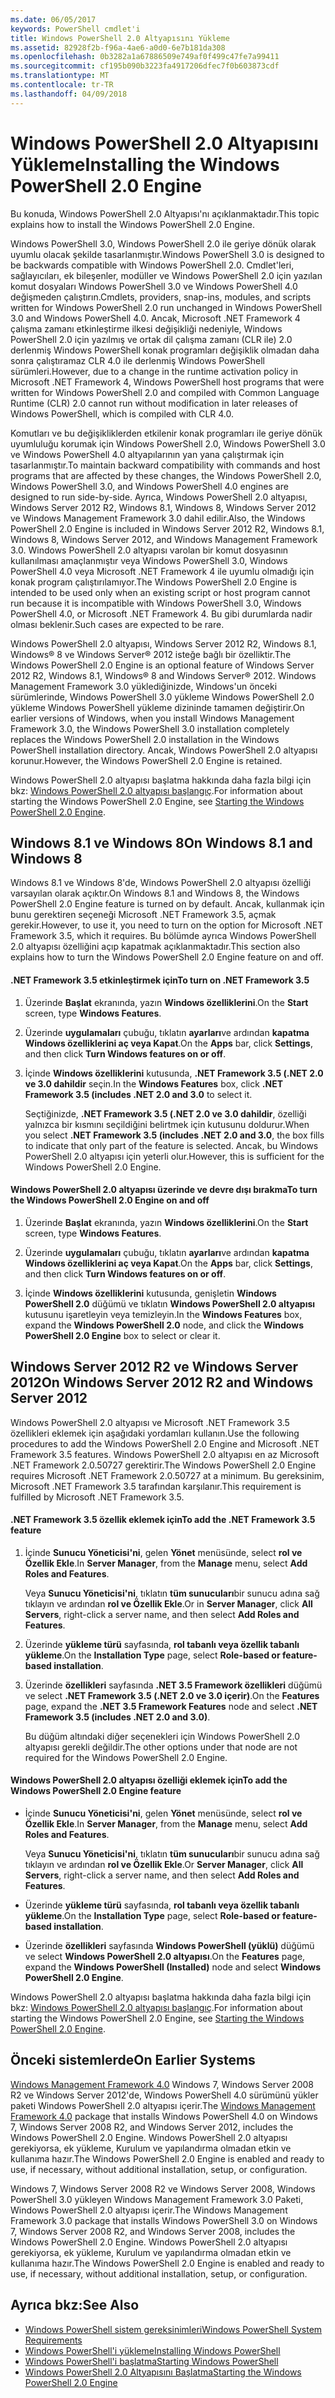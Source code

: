 ```yaml
---
ms.date: 06/05/2017
keywords: PowerShell cmdlet'i
title: Windows PowerShell 2.0 Altyapısını Yükleme
ms.assetid: 82928f2b-f96a-4ae6-a0d0-6e7b181da308
ms.openlocfilehash: 0b3282a1a67886509e749af0f499c47fe7a99411
ms.sourcegitcommit: cf195b090b3223fa4917206dfec7f0b603873cdf
ms.translationtype: MT
ms.contentlocale: tr-TR
ms.lasthandoff: 04/09/2018
---
```

# <a name="installing-the-windows-powershell-20-engine"></a><span data-ttu-id="016d6-103">Windows PowerShell 2.0 Altyapısını Yükleme</span><span class="sxs-lookup"><span data-stu-id="016d6-103">Installing the Windows PowerShell 2.0 Engine</span></span>
<span data-ttu-id="016d6-104">Bu konuda, Windows PowerShell 2.0 Altyapısı'nı açıklanmaktadır.</span><span class="sxs-lookup"><span data-stu-id="016d6-104">This topic explains how to install the Windows PowerShell 2.0 Engine.</span></span>

<span data-ttu-id="016d6-105">Windows PowerShell 3.0, Windows PowerShell 2.0 ile geriye dönük olarak uyumlu olacak şekilde tasarlanmıştır.</span><span class="sxs-lookup"><span data-stu-id="016d6-105">Windows PowerShell 3.0 is designed to be backwards compatible with Windows PowerShell 2.0.</span></span> <span data-ttu-id="016d6-106">Cmdlet'leri, sağlayıcıları, ek bileşenler, modüller ve Windows PowerShell 2.0 için yazılan komut dosyaları Windows PowerShell 3.0 ve Windows PowerShell 4.0 değişmeden çalıştırın.</span><span class="sxs-lookup"><span data-stu-id="016d6-106">Cmdlets, providers, snap-ins, modules, and scripts written for Windows PowerShell 2.0 run unchanged in Windows PowerShell 3.0 and Windows PowerShell 4.0.</span></span> <span data-ttu-id="016d6-107">Ancak, Microsoft .NET Framework 4 çalışma zamanı etkinleştirme ilkesi değişikliği nedeniyle, Windows PowerShell 2.0 için yazılmış ve ortak dil çalışma zamanı (CLR ile) 2.0 derlenmiş Windows PowerShell konak programları değişiklik olmadan daha sonra çalıştıramaz CLR 4.0 ile derlenmiş Windows PowerShell sürümleri.</span><span class="sxs-lookup"><span data-stu-id="016d6-107">However, due to a change in the runtime activation policy in Microsoft .NET Framework 4, Windows PowerShell host programs that were written for Windows PowerShell 2.0 and compiled with Common Language Runtime (CLR) 2.0 cannot run without modification in later releases of Windows PowerShell, which is compiled with CLR 4.0.</span></span>

<span data-ttu-id="016d6-108">Komutları ve bu değişikliklerden etkilenir konak programları ile geriye dönük uyumluluğu korumak için Windows PowerShell 2.0, Windows PowerShell 3.0 ve Windows PowerShell 4.0 altyapılarının yan yana çalıştırmak için tasarlanmıştır.</span><span class="sxs-lookup"><span data-stu-id="016d6-108">To maintain backward compatibility with commands and host programs that are affected by these changes, the Windows PowerShell 2.0, Windows PowerShell 3.0, and Windows PowerShell 4.0 engines are designed to run side-by-side.</span></span> <span data-ttu-id="016d6-109">Ayrıca, Windows PowerShell 2.0 altyapısı, Windows Server 2012 R2, Windows 8.1, Windows 8, Windows Server 2012 ve Windows Management Framework 3.0 dahil edilir.</span><span class="sxs-lookup"><span data-stu-id="016d6-109">Also, the Windows PowerShell 2.0 Engine is included in Windows Server 2012 R2, Windows 8.1, Windows 8, Windows Server 2012, and Windows Management Framework 3.0.</span></span> <span data-ttu-id="016d6-110">Windows PowerShell 2.0 altyapısı varolan bir komut dosyasının kullanılması amaçlanmıştır veya Windows PowerShell 3.0, Windows PowerShell 4.0 veya Microsoft .NET Framework 4 ile uyumlu olmadığı için konak program çalıştırılamıyor.</span><span class="sxs-lookup"><span data-stu-id="016d6-110">The Windows PowerShell 2.0 Engine is intended to be used only when an existing script or host program cannot run because it is incompatible with Windows PowerShell 3.0, Windows PowerShell 4.0, or Microsoft .NET Framework 4.</span></span> <span data-ttu-id="016d6-111">Bu gibi durumlarda nadir olması beklenir.</span><span class="sxs-lookup"><span data-stu-id="016d6-111">Such cases are expected to be rare.</span></span>

<span data-ttu-id="016d6-112">Windows PowerShell 2.0 altyapısı, Windows Server 2012 R2, Windows 8.1, Windows® 8 ve Windows Server® 2012 isteğe bağlı bir özelliktir.</span><span class="sxs-lookup"><span data-stu-id="016d6-112">The Windows PowerShell 2.0 Engine is an optional feature of Windows Server 2012 R2, Windows 8.1, Windows® 8 and Windows Server® 2012.</span></span> <span data-ttu-id="016d6-113">Windows Management Framework 3.0 yüklediğinizde, Windows'un önceki sürümlerinde, Windows PowerShell 3.0 yükleme Windows PowerShell 2.0 yükleme Windows PowerShell yükleme dizininde tamamen değiştirir.</span><span class="sxs-lookup"><span data-stu-id="016d6-113">On earlier versions of Windows, when you install Windows Management Framework 3.0, the Windows PowerShell 3.0 installation completely replaces the Windows PowerShell 2.0 installation in the Windows PowerShell installation directory.</span></span> <span data-ttu-id="016d6-114">Ancak, Windows PowerShell 2.0 altyapısı korunur.</span><span class="sxs-lookup"><span data-stu-id="016d6-114">However, the Windows PowerShell 2.0 Engine is retained.</span></span>

<span data-ttu-id="016d6-115">Windows PowerShell 2.0 altyapısı başlatma hakkında daha fazla bilgi için bkz: [Windows PowerShell 2.0 altyapısı başlangıç](Starting-the-Windows-PowerShell-2.0-Engine.md).</span><span class="sxs-lookup"><span data-stu-id="016d6-115">For information about starting the Windows PowerShell 2.0 Engine, see [Starting the Windows PowerShell 2.0 Engine](Starting-the-Windows-PowerShell-2.0-Engine.md).</span></span>

## <a name="on-windows-81-and-windows-8"></a><span data-ttu-id="016d6-116">Windows 8.1 ve Windows 8</span><span class="sxs-lookup"><span data-stu-id="016d6-116">On Windows 8.1 and Windows 8</span></span>
<span data-ttu-id="016d6-117">Windows 8.1 ve Windows 8'de, Windows PowerShell 2.0 altyapısı özelliği varsayılan olarak açıktır.</span><span class="sxs-lookup"><span data-stu-id="016d6-117">On Windows 8.1 and Windows 8, the Windows PowerShell 2.0 Engine feature is turned on by default.</span></span> <span data-ttu-id="016d6-118">Ancak, kullanmak için bunu gerektiren seçeneği Microsoft .NET Framework 3.5, açmak gerekir.</span><span class="sxs-lookup"><span data-stu-id="016d6-118">However, to use it, you need to turn on the option for Microsoft .NET Framework 3.5, which it requires.</span></span> <span data-ttu-id="016d6-119">Bu bölümde ayrıca Windows PowerShell 2.0 altyapısı özelliğini açıp kapatmak açıklanmaktadır.</span><span class="sxs-lookup"><span data-stu-id="016d6-119">This section also explains how to turn the Windows PowerShell 2.0 Engine feature on and off.</span></span>

#### <a name="to-turn-on-net-framework-35"></a><span data-ttu-id="016d6-120">.NET Framework 3.5 etkinleştirmek için</span><span class="sxs-lookup"><span data-stu-id="016d6-120">To turn on .NET Framework 3.5</span></span>

1. <span data-ttu-id="016d6-121">Üzerinde **Başlat** ekranında, yazın **Windows özelliklerini**.</span><span class="sxs-lookup"><span data-stu-id="016d6-121">On the **Start** screen, type **Windows Features**.</span></span>

2. <span data-ttu-id="016d6-122">Üzerinde **uygulamaları** çubuğu, tıklatın **ayarları**ve ardından **kapatma Windows özelliklerini aç veya Kapat**.</span><span class="sxs-lookup"><span data-stu-id="016d6-122">On the **Apps** bar, click **Settings**, and then click **Turn Windows features on or off**.</span></span>

3. <span data-ttu-id="016d6-123">İçinde **Windows özelliklerini** kutusunda, **.NET Framework 3.5 (.NET 2.0 ve 3.0 dahildir** seçin.</span><span class="sxs-lookup"><span data-stu-id="016d6-123">In the **Windows Features** box, click **.NET Framework 3.5 (includes .NET 2.0 and 3.0** to select it.</span></span>

    <span data-ttu-id="016d6-124">Seçtiğinizde, **.NET Framework 3.5 (.NET 2.0 ve 3.0 dahildir**, özelliği yalnızca bir kısmını seçildiğini belirtmek için kutusunu doldurur.</span><span class="sxs-lookup"><span data-stu-id="016d6-124">When you select **.NET Framework 3.5 (includes .NET 2.0 and 3.0**, the box fills to indicate that only part of the feature is selected.</span></span> <span data-ttu-id="016d6-125">Ancak, bu Windows PowerShell 2.0 altyapısı için yeterli olur.</span><span class="sxs-lookup"><span data-stu-id="016d6-125">However, this is sufficient for the Windows PowerShell 2.0 Engine.</span></span>

#### <a name="to-turn-the-windows-powershell-20-engine-on-and-off"></a><span data-ttu-id="016d6-126">Windows PowerShell 2.0 altyapısı üzerinde ve devre dışı bırakma</span><span class="sxs-lookup"><span data-stu-id="016d6-126">To turn the Windows PowerShell 2.0 Engine on and off</span></span>

1. <span data-ttu-id="016d6-127">Üzerinde **Başlat** ekranında, yazın **Windows özelliklerini**.</span><span class="sxs-lookup"><span data-stu-id="016d6-127">On the **Start** screen, type **Windows Features**.</span></span>

2. <span data-ttu-id="016d6-128">Üzerinde **uygulamaları** çubuğu, tıklatın **ayarları**ve ardından **kapatma Windows özelliklerini aç veya Kapat**.</span><span class="sxs-lookup"><span data-stu-id="016d6-128">On the **Apps** bar, click **Settings**, and then click **Turn Windows features on or off**.</span></span>

3. <span data-ttu-id="016d6-129">İçinde **Windows özelliklerini** kutusunda, genişletin **Windows PowerShell 2.0** düğümü ve tıklatın **Windows PowerShell 2.0 altyapısı** kutusunu işaretleyin veya temizleyin.</span><span class="sxs-lookup"><span data-stu-id="016d6-129">In the **Windows Features** box, expand the **Windows PowerShell 2.0** node, and click the **Windows PowerShell 2.0 Engine** box to select or clear it.</span></span>

## <a name="on-windows-server-2012-r2-and-windows-server-2012"></a><span data-ttu-id="016d6-130">Windows Server 2012 R2 ve Windows Server 2012</span><span class="sxs-lookup"><span data-stu-id="016d6-130">On Windows Server 2012 R2 and Windows Server 2012</span></span>
<span data-ttu-id="016d6-131">Windows PowerShell 2.0 altyapısı ve Microsoft .NET Framework 3.5 özellikleri eklemek için aşağıdaki yordamları kullanın.</span><span class="sxs-lookup"><span data-stu-id="016d6-131">Use the following procedures to add the Windows PowerShell 2.0 Engine and Microsoft .NET Framework 3.5 features.</span></span> <span data-ttu-id="016d6-132">Windows PowerShell 2.0 altyapısı en az Microsoft .NET Framework 2.0.50727 gerektirir.</span><span class="sxs-lookup"><span data-stu-id="016d6-132">The Windows PowerShell 2.0 Engine requires Microsoft .NET Framework 2.0.50727 at a minimum.</span></span> <span data-ttu-id="016d6-133">Bu gereksinim, Microsoft .NET Framework 3.5 tarafından karşılanır.</span><span class="sxs-lookup"><span data-stu-id="016d6-133">This requirement is fulfilled by Microsoft .NET Framework 3.5.</span></span>

#### <a name="to-add-the-net-framework-35-feature"></a><span data-ttu-id="016d6-134">.NET Framework 3.5 özellik eklemek için</span><span class="sxs-lookup"><span data-stu-id="016d6-134">To add the .NET Framework 3.5 feature</span></span>

1. <span data-ttu-id="016d6-135">İçinde **Sunucu Yöneticisi'ni**, gelen **Yönet** menüsünde, select **rol ve Özellik Ekle**.</span><span class="sxs-lookup"><span data-stu-id="016d6-135">In **Server Manager**, from the **Manage** menu, select **Add Roles and Features**.</span></span>

    <span data-ttu-id="016d6-136">Veya **Sunucu Yöneticisi'ni**, tıklatın **tüm sunucuları**bir sunucu adına sağ tıklayın ve ardından **rol ve Özellik Ekle**.</span><span class="sxs-lookup"><span data-stu-id="016d6-136">Or in **Server Manager**, click **All Servers**, right-click a server name, and then select **Add Roles and Features**.</span></span>

2. <span data-ttu-id="016d6-137">Üzerinde **yükleme türü** sayfasında, **rol tabanlı veya özellik tabanlı yükleme**.</span><span class="sxs-lookup"><span data-stu-id="016d6-137">On the **Installation Type** page, select **Role-based or feature-based installation**.</span></span>

3. <span data-ttu-id="016d6-138">Üzerinde **özellikleri** sayfasında **.NET 3.5 Framework özellikleri** düğümü ve select **.NET Framework 3.5 (.NET 2.0 ve 3.0 içerir)**.</span><span class="sxs-lookup"><span data-stu-id="016d6-138">On the **Features** page, expand the **.NET 3.5 Framework Features** node and select **.NET Framework 3.5 (includes .NET 2.0 and 3.0)**.</span></span>

    <span data-ttu-id="016d6-139">Bu düğüm altındaki diğer seçenekleri için Windows PowerShell 2.0 altyapısı gerekli değildir.</span><span class="sxs-lookup"><span data-stu-id="016d6-139">The other options under that node are not required for the Windows PowerShell 2.0 Engine.</span></span>

#### <a name="to-add-the-windows-powershell-20-engine-feature"></a><span data-ttu-id="016d6-140">Windows PowerShell 2.0 altyapısı özelliği eklemek için</span><span class="sxs-lookup"><span data-stu-id="016d6-140">To add the Windows PowerShell 2.0 Engine feature</span></span>

- <span data-ttu-id="016d6-141">İçinde **Sunucu Yöneticisi'ni**, gelen **Yönet** menüsünde, select **rol ve Özellik Ekle**.</span><span class="sxs-lookup"><span data-stu-id="016d6-141">In **Server Manager**, from the **Manage** menu, select **Add Roles and Features**.</span></span>

    <span data-ttu-id="016d6-142">Veya **Sunucu Yöneticisi'ni**, tıklatın **tüm sunucuları**bir sunucu adına sağ tıklayın ve ardından **rol ve Özellik Ekle**.</span><span class="sxs-lookup"><span data-stu-id="016d6-142">Or **Server Manager**, click **All Servers**, right-click a server name, and then select **Add Roles and Features**.</span></span>

- <span data-ttu-id="016d6-143">Üzerinde **yükleme türü** sayfasında, **rol tabanlı veya özellik tabanlı yükleme**.</span><span class="sxs-lookup"><span data-stu-id="016d6-143">On the **Installation Type** page, select **Role-based or feature-based installation**.</span></span>

- <span data-ttu-id="016d6-144">Üzerinde **özellikleri** sayfasında **Windows PowerShell (yüklü)** düğümü ve select **Windows PowerShell 2.0 altyapısı**.</span><span class="sxs-lookup"><span data-stu-id="016d6-144">On the **Features** page, expand the **Windows PowerShell (Installed)** node and select **Windows PowerShell 2.0 Engine**.</span></span>

<span data-ttu-id="016d6-145">Windows PowerShell 2.0 altyapısı başlatma hakkında daha fazla bilgi için bkz: [Windows PowerShell 2.0 altyapısı başlangıç](Starting-the-Windows-PowerShell-2.0-Engine.md).</span><span class="sxs-lookup"><span data-stu-id="016d6-145">For information about starting the Windows PowerShell 2.0 Engine, see [Starting the Windows PowerShell 2.0 Engine](Starting-the-Windows-PowerShell-2.0-Engine.md).</span></span>

## <a name="on-earlier-systems"></a><span data-ttu-id="016d6-146">Önceki sistemlerde</span><span class="sxs-lookup"><span data-stu-id="016d6-146">On Earlier Systems</span></span>
<span data-ttu-id="016d6-147">[Windows Management Framework 4.0](http://go.microsoft.com/fwlink/?LinkID=293881) Windows 7, Windows Server 2008 R2 ve Windows Server 2012'de, Windows PowerShell 4.0 sürümünü yükler paketi Windows PowerShell 2.0 altyapısı içerir.</span><span class="sxs-lookup"><span data-stu-id="016d6-147">The [Windows Management Framework 4.0](http://go.microsoft.com/fwlink/?LinkID=293881) package that installs Windows PowerShell 4.0 on Windows 7, Windows Server 2008 R2, and Windows Server 2012, includes the Windows PowerShell 2.0 Engine.</span></span> <span data-ttu-id="016d6-148">Windows PowerShell 2.0 altyapısı gerekiyorsa, ek yükleme, Kurulum ve yapılandırma olmadan etkin ve kullanıma hazır.</span><span class="sxs-lookup"><span data-stu-id="016d6-148">The Windows PowerShell 2.0 Engine is enabled and ready to use, if necessary, without additional installation, setup, or configuration.</span></span>

<span data-ttu-id="016d6-149">Windows 7, Windows Server 2008 R2 ve Windows Server 2008, Windows PowerShell 3.0 yükleyen Windows Management Framework 3.0 Paketi, Windows PowerShell 2.0 altyapısı içerir.</span><span class="sxs-lookup"><span data-stu-id="016d6-149">The Windows Management Framework 3.0 package that installs Windows PowerShell 3.0 on Windows 7, Windows Server 2008 R2, and Windows Server 2008, includes the Windows PowerShell 2.0 Engine.</span></span> <span data-ttu-id="016d6-150">Windows PowerShell 2.0 altyapısı gerekiyorsa, ek yükleme, Kurulum ve yapılandırma olmadan etkin ve kullanıma hazır.</span><span class="sxs-lookup"><span data-stu-id="016d6-150">The Windows PowerShell 2.0 Engine is enabled and ready to use, if necessary, without additional installation, setup, or configuration.</span></span>

## <a name="see-also"></a><span data-ttu-id="016d6-151">Ayrıca bkz:</span><span class="sxs-lookup"><span data-stu-id="016d6-151">See Also</span></span>
- [<span data-ttu-id="016d6-152">Windows PowerShell sistem gereksinimleri</span><span class="sxs-lookup"><span data-stu-id="016d6-152">Windows PowerShell System Requirements</span></span>](Windows-PowerShell-System-Requirements.md)
- [<span data-ttu-id="016d6-153">Windows PowerShell'i yükleme</span><span class="sxs-lookup"><span data-stu-id="016d6-153">Installing Windows PowerShell</span></span>](Installing-Windows-PowerShell.md)
- [<span data-ttu-id="016d6-154">Windows PowerShell'i başlatma</span><span class="sxs-lookup"><span data-stu-id="016d6-154">Starting Windows PowerShell</span></span>](https://technet.microsoft.com/en-us/library/8ec8c2d7-8e7c-4722-a3d2-498fe5739a8e)
- [<span data-ttu-id="016d6-155">Windows PowerShell 2.0 Altyapısını Başlatma</span><span class="sxs-lookup"><span data-stu-id="016d6-155">Starting the Windows PowerShell 2.0 Engine</span></span>](Starting-the-Windows-PowerShell-2.0-Engine.md)